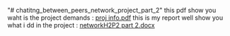 "# chatitng_between_peers_network_project_part_2" 
this pdf show you waht is the project demands : [proj info.pdf](https://github.com/user-attachments/files/16783005/proj.info.pdf)
this is my report well show you what i dd in the project : [networkH2P2 part 2.docx](https://github.com/user-attachments/files/16783039/networkH2P2.part.2.docx)
